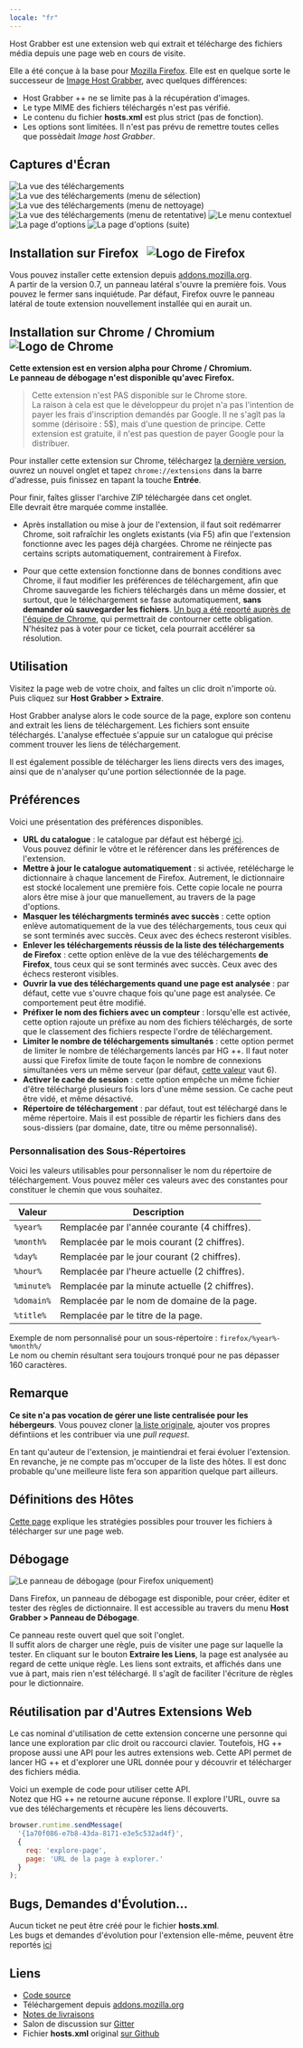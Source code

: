 ```yaml
---
locale: "fr"
---
```


Host Grabber est une extension web qui extrait et télécharge des fichiers média depuis une page web en cours de visite.

Elle a été conçue à la base pour [Mozilla Firefox](https://www.mozilla.org/firefox/new/).
Elle est en quelque sorte le successeur de [Image Host Grabber](https://addons.mozilla.org/fr/firefox/addon/imagehost-grabber/),
avec quelques différences:

* Host Grabber ++ ne se limite pas à la récupération d'images.
* Le type MIME des fichiers téléchargés n'est pas vérifié.
* Le contenu du fichier **hosts.xml** est plus strict (pas de fonction).
* Les options sont limitées. Il n'est pas prévu de remettre toutes celles que possèdait *Image host Grabber*.


## Captures d'Écran

<img src="../assets/images/dl-view-1--v0.5.jpg" alt="La vue des téléchargements" class="screenshot" />

<img src="../assets/images/dl-view-2--v0.5.jpg" alt="La vue des téléchargements (menu de sélection)" class="screenshot" />

<img src="../assets/images/dl-view-3--v0.5.jpg" alt="La vue des téléchargements (menu de nettoyage)" class="screenshot" />

<img src="../assets/images/dl-view-4--v0.5.jpg" alt="La vue des téléchargements (menu de retentative)" class="screenshot" />

<img src="../assets/images/dl-view-5--v0.7.jpg" alt="Le menu contextuel" class="screenshot" />

<img src="../assets/images/options-view-p1--v0.9.jpg" alt="La page d'options" class="screenshot" />

<img src="../assets/images/options-view-p2--v0.9.jpg" alt="La page d'options (suite)" class="screenshot" />


## Installation sur Firefox &nbsp; <img src="../assets/images/firefox_x24.png" alt="Logo de Firefox" class="browser" />

Vous pouvez installer cette extension depuis [addons.mozilla.org](https://addons.mozilla.org/fr/firefox/addon/host-grabber-pp/).    
A partir de la version 0.7, un panneau latéral s'ouvre la première fois.
Vous pouvez le fermer sans inquiétude. Par défaut, Firefox ouvre le panneau latéral de
toute extension nouvellement installée qui en aurait un.


## Installation sur Chrome / Chromium &nbsp; <img src="../assets/images/chrome_x24.png" alt="Logo de Chrome" class="browser" />

**Cette extension est en version alpha pour Chrome / Chromium.**  
**Le panneau de débogage n'est disponible qu'avec Firefox.**

> Cette extension n'est PAS disponible sur le Chrome store.  
> La raison à cela est que le développeur du projet n'a pas l'intention de payer
> les frais d'inscription demandés par Google. Il ne s'agît pas la somme (dérisoire :
> 5$), mais d'une question de principe. Cette extension est gratuite, il n'est
> pas question de payer Google pour la distribuer.

Pour installer cette extension sur Chrome, téléchargez
[la dernière version](https://github.com/rhadamanthe/host-grabber-pp/releases),
ouvrez un nouvel onglet et tapez `chrome://extensions` dans la barre d'adresse,
puis finissez en tapant la touche **Entrée**.

Pour finir, faîtes glisser l'archive ZIP téléchargée dans cet onglet.  
Elle devrait être marquée comme installée.

* Après installation ou mise à jour de l'extension, il faut soit redémarrer Chrome,
soit rafraîchir les onglets existants (via F5) afin que l'extension fonctionne avec
les pages déjà chargées. Chrome ne réinjecte pas certains scripts automatiquement,
contrairement à Firefox.

* Pour que cette extension fonctionne dans de bonnes conditions avec Chrome,
il faut modifier les préférences de téléchargement, afin que Chrome sauvegarde
les fichiers téléchargés dans un même dossier, et surtout, que le téléchargement
se fasse automatiquement, **sans demander où sauvegarder les fichiers**.
[Un bug a été reporté auprès de l'équipe de Chrome](https://bugs.chromium.org/p/chromium/issues/detail?id=417112),
qui permettrait de contourner cette obligation. N'hésitez pas à voter pour ce ticket,
cela pourrait accélérer sa résolution. 


## Utilisation

Visitez la page web de votre choix, and faîtes un clic droit n'importe où.  
Puis cliquez sur **Host Grabber &gt; Extraire**.

Host Grabber analyse alors le code source de la page, explore son contenu and
extrait les liens de téléchargement. Les fichiers sont ensuite téléchargés. L'analyse
effectuée s'appuie sur un catalogue qui précise comment trouver les liens de téléchargement.

Il est également possible de télécharger les liens directs vers des images,
ainsi que de n'analyser qu'une portion sélectionnée de la page.


## Préférences

Voici une présentation des préférences disponibles.

* **URL du catalogue** : le catalogue par défaut est hébergé [ici](https://raw.githubusercontent.com/rhadamanthe/host-grabber-pp-host.xml/master/hosts.xml).  
Vous pouvez définir le vôtre et le référencer dans les préférences de l'extension.
* **Mettre à jour le catalogue automatiquement** : si activée, retélécharge le dictionnaire à chaque lancement
de Firefox. Autrement, le dictionnaire est stocké localement une première fois. Cette copie locale ne pourra
alors être mise à jour que manuellement, au travers de la page d'options.
* **Masquer les téléchargments terminés avec succès** : cette option enlève automatiquement de la vue
des téléchargements, tous ceux qui se sont terminés avec succès. Ceux avec des échecs resteront visibles.
* **Enlever les téléchargements réussis de la liste des téléchargements de Firefox** : cette option enlève de la vue
des téléchargements <strong>de Firefox</strong>, tous ceux qui se sont terminés avec succès. Ceux avec des échecs resteront visibles.
* **Ouvrir la vue des téléchargements quand une page est analysée** : par défaut, cette vue s'ouvre chaque fois
qu'une page est analysée. Ce comportement peut être modifié.
* **Préfixer le nom des fichiers avec un compteur** : lorsqu'elle est activée, cette option rajoute un préfixe au
nom des fichiers téléchargés, de sorte que le classement des fichiers respecte l'ordre de téléchargement.
* **Limiter le nombre de téléchargements simultanés** : cette option permet de limiter
le nombre de téléchargements lancés par HG ++. Il faut noter aussi que Firefox limite de toute
façon le nombre de connexions simultanées vers un même serveur (par défaut,
[cette valeur](https://support.mozilla.org/fr/questions/992338) vaut 6).
* **Activer le cache de session** : cette option empêche un même fichier d'être téléchargé plusieurs fois
lors d'une même session. Ce cache peut être vidé, et même désactivé.
* **Répertoire de téléchargement** : par défaut, tout est téléchargé dans le même répertoire.
Mais il est possible de répartir les fichiers dans des sous-dissiers (par domaine, date, titre ou même personnalisé).

### Personnalisation des Sous-Répertoires

Voici les valeurs utilisables pour personnaliser le nom du répertoire
de téléchargement. Vous pouvez mêler ces valeurs avec des constantes pour constituer
le chemin que vous souhaitez.

| Valeur     | Description                                    |
| ---------- | ---------------------------------------------- |
| `%year%`   | Remplacée par l'année courante (4 chiffres).   |
| `%month%`  | Remplacée par le mois courant (2 chiffres).    |
| `%day%`    | Remplacée par le jour courant (2 chiffres).    |
| `%hour%`   | Remplacée par l'heure actuelle (2 chiffres).   |
| `%minute%` | Remplacée par la minute actuelle (2 chiffres). |
| `%domain%` | Remplacée par le nom de domaine de la page.    |
| `%title%`  | Remplacée par le titre de la page.             |

Exemple de nom personnalisé pour un sous-répertoire : `firefox/%year%-%month%/`  
Le nom ou chemin résultant sera toujours tronqué pour ne pas dépasser 160 caractères.


## Remarque

**Ce site n'a pas vocation de gérer une liste centralisée pour les hébergeurs**.
Vous pouvez cloner [la liste originale](https://github.com/rhadamanthe/host-grabber-pp-host.xml),
ajouter vos propres défintiions et les contribuer via une *pull request*.

En tant qu'auteur de l'extension, je maintiendrai et ferai évoluer l'extension.  
En revanche, je ne compte pas m'occuper de la liste des hôtes. Il est donc probable qu'une meilleure liste
fera son apparition quelque part ailleurs.


## Définitions des Hôtes

[Cette page](definition-des-hotes.html) explique les stratégies possibles pour trouver les fichiers à télécharger
sur une page web.


## Débogage

<img src="../assets/images/debug-view--v0.9.jpg" alt="Le panneau de débogage (pour Firefox uniquement)" class="screenshot" />

Dans Firefox, un panneau de débogage est disponible, pour créer, éditer et tester des
règles de dictionnaire. Il est accessible au travers du menu **Host Grabber &gt; Panneau de Débogage**.

Ce panneau reste ouvert quel que soit l'onglet.  
Il suffit alors de charger une règle, puis de visiter une page sur laquelle la tester.
En cliquant sur le bouton **Extraire les Liens**, la page est analysée au regard de cette
unique règle. Les liens sont extraits, et affichés dans une vue à part, mais rien n'est téléchargé.
Il s'agît de faciliter l'écriture de règles pour le dictionnaire. 


## Réutilisation par d'Autres Extensions Web

Le cas nominal d'utilisation de cette extension concerne une personne qui
lance une exploration par clic droit ou raccourci clavier. Toutefois, HG ++
propose aussi une API pour les autres extensions web. Cette API permet de lancer
HG ++ et d'explorer une URL donnée pour y découvrir et télécharger des fichiers média.

Voici un exemple de code pour utiliser cette API.  
Notez que HG ++ ne retourne aucune réponse. Il explore l'URL, ouvre sa
vue des téléchargements et récupère les liens découverts.

```javascript
browser.runtime.sendMessage(
  '{1a70f086-e7b8-43da-8171-e3e5c532ad4f}',
  {
    req: 'explore-page',
    page: 'URL de la page à explorer.'
  }
);
```

## Bugs, Demandes d'Évolution...

Aucun ticket ne peut être créé pour le fichier **hosts.xml**.  
Les bugs et demandes d'évolution pour l'extension elle-même, peuvent être reportés [ici](https://github.com/rhadamanthe/host-grabber-pp/issues)


## Liens

* [Code source](https://github.com/rhadamanthe/host-grabber-pp)
* Téléchargement depuis [addons.mozilla.org](https://addons.mozilla.org/fr/firefox/addon/host-grabber-pp/)
* [Notes de livraisons](https://github.com/rhadamanthe/host-grabber-pp/releases)
* Salon de discussion sur [Gitter](https://gitter.im/host-grabber-pp/Lobby)
* Fichier **hosts.xml** original [sur Github](https://github.com/rhadamanthe/host-grabber-pp-host.xml/blob/master/hosts.xml)
